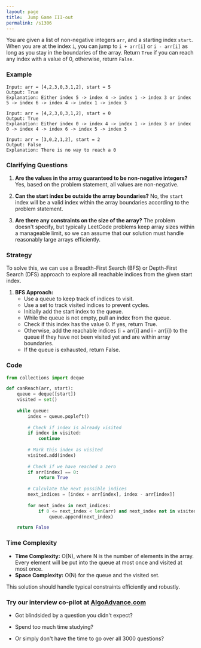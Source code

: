```yaml
---
layout: page
title:  Jump Game III-out
permalink: /s1306
---
```


You are given a list of non-negative integers `arr`, and a starting index `start`. When you are at the index `i`, you can jump to `i + arr[i]` or `i - arr[i]` as long as you stay in the boundaries of the array. Return `True` if you can reach any index with a value of 0, otherwise, return `False`.

### Example
```plaintext
Input: arr = [4,2,3,0,3,1,2], start = 5
Output: True
Explanation: Either index 5 -> index 4 -> index 1 -> index 3 or index 5 -> index 6 -> index 4 -> index 1 -> index 3

Input: arr = [4,2,3,0,3,1,2], start = 0
Output: True
Explanation: Either index 0 -> index 4 -> index 1 -> index 3 or index 0 -> index 4 -> index 6 -> index 5 -> index 3

Input: arr = [3,0,2,1,2], start = 2
Output: False
Explanation: There is no way to reach a 0
```

### Clarifying Questions

1. **Are the values in the array guaranteed to be non-negative integers?**
   Yes, based on the problem statement, all values are non-negative.
   
2. **Can the start index be outside the array boundaries?**
   No, the `start` index will be a valid index within the array boundaries according to the problem statement.

3. **Are there any constraints on the size of the array?**
   The problem doesn't specify, but typically LeetCode problems keep array sizes within a manageable limit, so we can assume that our solution must handle reasonably large arrays efficiently.

### Strategy

To solve this, we can use a Breadth-First Search (BFS) or Depth-First Search (DFS) approach to explore all reachable indices from the given start index.

1. **BFS Approach:**
   - Use a queue to keep track of indices to visit.
   - Use a set to track visited indices to prevent cycles.
   - Initially add the start index to the queue.
   - While the queue is not empty, pull an index from the queue.
   - Check if this index has the value 0. If yes, return True.
   - Otherwise, add the reachable indices (i + arr[i] and i - arr[i]) to the queue if they have not been visited yet and are within array boundaries.
   - If the queue is exhausted, return False.

### Code

```python
from collections import deque

def canReach(arr, start):
    queue = deque([start])
    visited = set()
    
    while queue:
        index = queue.popleft()
        
        # Check if index is already visited
        if index in visited:
            continue
        
        # Mark this index as visited
        visited.add(index)
        
        # Check if we have reached a zero
        if arr[index] == 0:
            return True
        
        # Calculate the next possible indices
        next_indices = [index + arr[index], index - arr[index]]
        
        for next_index in next_indices:
            if 0 <= next_index < len(arr) and next_index not in visited:
                queue.append(next_index)

    return False
```

### Time Complexity

- **Time Complexity:** O(N), where N is the number of elements in the array. Every element will be put into the queue at most once and visited at most once.
- **Space Complexity:** O(N) for the queue and the visited set.

This solution should handle typical constraints efficiently and robustly.


### Try our interview co-pilot at [AlgoAdvance.com](https://algoAdvance.com)

- Got blindsided by a question you didn't expect?

- Spend too much time studying?

- Or simply don't have the time to go over all 3000 questions?

